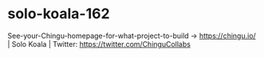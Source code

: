# solo-koala-162
See-your-Chingu-homepage-for-what-project-to-build -> https://chingu.io/ | Solo Koala | Twitter: https://twitter.com/ChinguCollabs
